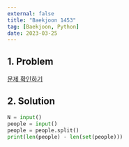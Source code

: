 ```yaml
---
external: false
title: "Baekjoon 1453"
tag: [Baekjoon, Python]
date: 2023-03-25
---
```


## 1. Problem

[문제 확인하기](https://www.acmicpc.net/problem/1453)

## 2. Solution

```python
N = input()
people = input()
people = people.split()
print(len(people) - len(set(people)))
```
